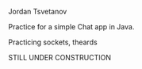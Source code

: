 Jordan Tsvetanov

Practice for a simple
Chat app in Java.

Practicing sockets, theards

STILL UNDER CONSTRUCTION
